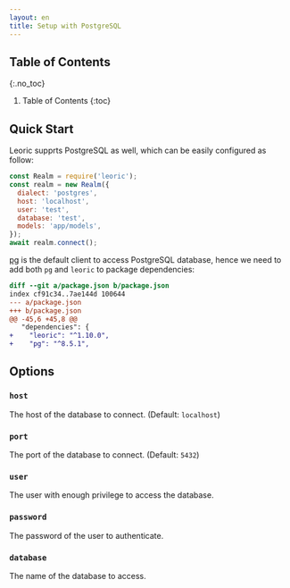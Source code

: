 ```yaml
---
layout: en
title: Setup with PostgreSQL
---
```


## Table of Contents
{:.no_toc}

1. Table of Contents
{:toc}

## Quick Start

Leoric supprts PostgreSQL as well, which can be easily configured as follow:

```js
const Realm = require('leoric');
const realm = new Realm({
  dialect: 'postgres',
  host: 'localhost',
  user: 'test',
  database: 'test',
  models: 'app/models',
});
await realm.connect();
```

[pg](https://node-postgres.com/) is the default client to access PostgreSQL database, hence we need to add both `pg` and `leoric` to package dependencies:

```diff
diff --git a/package.json b/package.json
index cf91c34..7ae144d 100644
--- a/package.json
+++ b/package.json
@@ -45,6 +45,8 @@
   "dependencies": {
+    "leoric": "^1.10.0",
+    "pg": "^8.5.1",
```
## Options

### `host`

The host of the database to connect. (Default: `localhost`)

### `port`

The port of the database to connect. (Default: `5432`)

### `user`

The user with enough privilege to access the database.

### `password`

The password of the user to authenticate.

### `database`

The name of the database to access.
